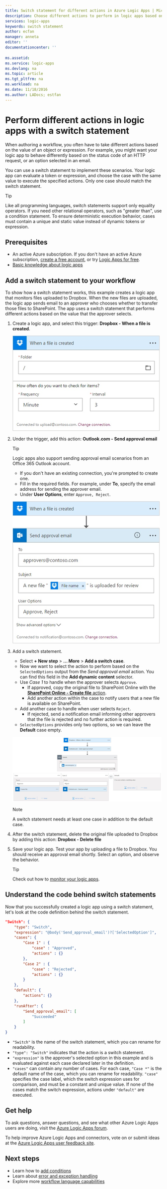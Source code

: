 ```yaml
---
title: Switch statement for different actions in Azure Logic Apps | Microsoft Docs
description: Choose different actions to perform in logic apps based on expression values by using a switch statement
services: logic-apps
keywords: switch statement
author: ecfan
manager: anneta
editor: ''
documentationcenter: ''

ms.assetid: 
ms.service: logic-apps
ms.devlang: na
ms.topic: article
ms.tgt_pltfrm: na
ms.workload: na
ms.date: 11/18/2016
ms.author: LADocs; estfan
---
```


# Perform different actions in logic apps with a switch statement

When authoring a workflow, you often have to take different actions based on the value of an object or expression. 
For example, you might want your logic app to behave differently based on the status code of an HTTP request, 
or an option selected in an email.

You can use a switch statement to implement these scenarios. Your logic app can evaluate a token or expression, 
and choose the case with the same value to execute the specified actions. Only one case should match the switch statement.

> [!TIP]
> Like all programming languages, switch statements support only equality operators. 
> If you need other relational operators, such as "greater than", use a condition statement.
> To ensure deterministic execution behavior, cases must contain a unique and static value instead of dynamic tokens or expression.

## Prerequisites

- An active Azure subscription. If you don't have an active Azure subscription, 
[create a free account](https://azure.microsoft.com/free/), or try [Logic Apps for free](https://tryappservice.azure.com/).
- [Basic knowledge about logic apps](logic-apps-overview.md)

## Add a switch statement to your workflow

To show how a switch statement works, this example creates a logic app that monitors files uploaded to Dropbox. 
When the new files are uploaded, the logic app sends email to an approver who chooses whether to transfer those files to SharePoint. 
The app uses a switch statement that performs different actions based on the value that the approver selects.

1. Create a logic app, and select this trigger: **Dropbox - When a file is created**.

   ![Use Dropbox - When a file is created trigger](./media/logic-apps-switch-case/dropbox-trigger.jpg)

2. Under the trigger, add this action: **Outlook.com - Send approval email**

   > [!TIP]
   > Logic apps also support sending approval email scenarios from an Office 365 Outlook account.

   - If you don't have an existing connection, you're prompted to create one.
   - Fill in the required fields. For example, under **To**, specify the email address for sending the approver email.
   - Under **User Options**, enter `Approve, Reject`.

   ![Configure connection](./media/logic-apps-switch-case/send-approval-email-action.jpg)

3. Add a switch statement.

   - Select **+ New step** > **... More** > **Add a switch case**. 
   - Now we want to select the action to perform based on the `SelectedOptions` output from the *Send approval email* action. 
   You can find this field in the **Add dynamic content** selector.
   - Use *Case 1* to handle when the approver selects `Approve`.
     - If approved, copy the original file to SharePoint Online with the [**SharePoint Online - Create file** action](../connectors/connectors-create-api-sharepointonline.md).
     - Add another action within the case to notify users that a new file is available on SharePoint.
   - Add another case to handle when user selects `Reject`.
     - If rejected, send a notification email informing other approvers that the file is rejected and no further action is required.
   - `SelectedOptions` provides only two options, so we can leave the **Default** case empty.

   ![Switch statement](./media/logic-apps-switch-case/switch.jpg)

   > [!NOTE]
   > A switch statement needs at least one case in addition to the default case.

4. After the switch statement, delete the original file uploaded to Dropbox 
by adding this action: **Dropbox - Delete file**

5. Save your logic app. Test your app by uploading a file to Dropbox. 
You should receive an approval email shortly. Select an option, and observe the behavior.

   > [!TIP]
   > Check out how to [monitor your logic apps](logic-apps-monitor-your-logic-apps.md).

## Understand the code behind switch statements

Now that you successfully created a logic app using a switch statement, 
let's look at the code definition behind the switch statement.

```json
"Switch": {
    "type": "Switch",
    "expression": "@body('Send_approval_email')?['SelectedOption']",
    "cases": {
        "Case 1" : {
            "case" : "Approved",
            "actions" : {}
        },
        "Case 2" : {
            "case" : "Rejected",
            "actions" : {}
        }
    },
    "default": {
        "actions": {}
    },
    "runAfter": {
        "Send_approval_email": [
            "Succeeded"
        ]
    }
}
```

* `"Switch"` is the name of the switch statement, which you can rename for readability. 
* `"type": "Switch"` indicates that the action is a switch statement. 
* `"expression"` is the approver's selected option in this example 
and is evaluated against each case declared later in the definition. 
* `"cases"` can contain any number of cases. For each case, `"Case *"` 
is the default name of the case, which you can rename for readability. 
`"case"` specifies the case label, which the switch expression uses for comparison, 
and must be a constant and unique value. If none of the cases match the switch expression, 
actions under `"default"` are executed.

## Get help

To ask questions, answer questions, and see what other Azure Logic Apps users are doing, 
visit the [Azure Logic Apps forum](https://social.msdn.microsoft.com/Forums/en-US/home?forum=azurelogicapps).

To help improve Azure Logic Apps and connectors, vote on or submit ideas at the 
[Azure Logic Apps user feedback site](http://aka.ms/logicapps-wish).

## Next steps

- Learn how to [add conditions](logic-apps-use-logic-app-features.md)
- Learn about [error and exception handling](logic-apps-exception-handling.md)
- Explore more [workflow language capabilities](logic-apps-author-definitions.md)